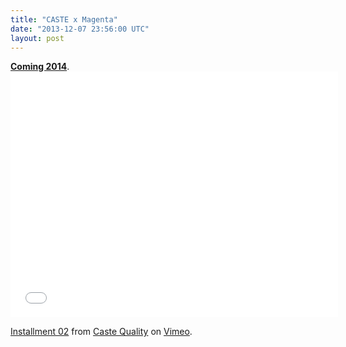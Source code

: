 ```yaml
---
title: "CASTE x Magenta"
date: "2013-12-07 23:56:00 UTC"
layout: post
---
```


<p><a href="http://www.magentaskateboards.com"><strong>Coming 2014</strong></a>.<iframe allowfullscreen="" frameborder="0" height="393" mozallowfullscreen="" src="//player.vimeo.com/video/81305762" webkitallowfullscreen="" width="524"></iframe></p>

<p><a href="http://vimeo.com/81305762">Installment 02</a> from <a href="http://vimeo.com/user16108071">Caste Quality</a> on <a href="https://vimeo.com">Vimeo</a>.</p>

